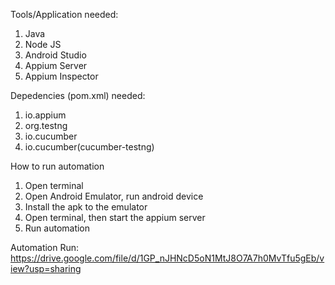 Tools/Application needed:
1. Java
2. Node JS
3. Android Studio
4. Appium Server
5. Appium Inspector

Depedencies (pom.xml) needed:
1. io.appium
2. org.testng
3. io.cucumber
4. io.cucumber(cucumber-testng)

How to run automation
1. Open terminal
2. Open Android Emulator, run android device
3. Install the apk to the emulator
4. Open terminal, then start the appium server
5. Run automation

Automation Run:
https://drive.google.com/file/d/1GP_nJHNcD5oN1MtJ8O7A7h0MvTfu5gEb/view?usp=sharing 


